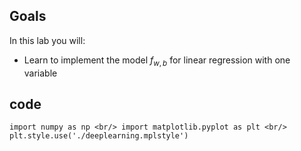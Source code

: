 ## Goals
In this lab you will:
- Learn to implement the model $f_{w,b}$ for linear regression with one variable

## code
`import numpy as np <br/>
import matplotlib.pyplot as plt <br/>
plt.style.use('./deeplearning.mplstyle')`

